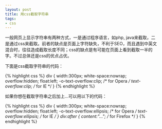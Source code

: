 ```yaml
---
layout: post
title: 用css截取字符串
tags:
- css
---
```

一般网页上显示字符串有两种方式，一是通过程序语言，如php, java来截取，二是通过css来截取。前者的缺点是页面上字符缺失，不利于SEO，而且遇到中英文混合时，往往造成截取长度不同；css的缺点是有可能在页面上看到截取一半的字。不过总体还是css的优点占优。

下面是css截取字符串的代码：

{% highlight css %}
div {
  width:300px;
  white-space:nowrap;
  overflow:hidden;
  float:left;
  -o-text-overflow:clip;     /* for Opera */
  text-overflow:clip;        /* for IE */
}
{% endhighlight %}

如果你想在截取字符串之后加上...可以用以下的代码：

{% highlight css %}
div {
  width:300px;
  white-space:nowrap;
  overflow:hidden;
  float:left;
  -o-text-overflow:ellipsis;     /* for Opera */
  text-overflow:ellipsis;        /* for IE */
}
div:after {
  content:"...";   /* for Firefox */
}
{% endhighlight %}

